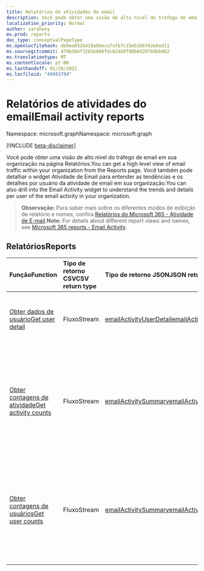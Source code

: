 ```yaml
---
title: Relatórios de atividades do email
description: Você pode obter uma visão de alto nível do tráfego de email em sua organização na página Relatórios. Você também pode detalhar o widget Atividade de Email para entender as tendências e os detalhes por usuário da atividade de email em sua organização.
localization_priority: Normal
author: sarahwxy
ms.prod: reports
doc_type: conceptualPageType
ms.openlocfilehash: db9ea032b418a6beca7afb7c15eb16b762e6ed11
ms.sourcegitcommit: 479b366f3265b666fdc024b0f90b8d29764bb4b2
ms.translationtype: MT
ms.contentlocale: pt-BR
ms.lasthandoff: 01/26/2021
ms.locfileid: "49983794"
---
```

# <a name="email-activity-reports"></a><span data-ttu-id="039d6-104">Relatórios de atividades do email</span><span class="sxs-lookup"><span data-stu-id="039d6-104">Email activity reports</span></span>

<span data-ttu-id="039d6-105">Namespace: microsoft.graph</span><span class="sxs-lookup"><span data-stu-id="039d6-105">Namespace: microsoft.graph</span></span>

[!INCLUDE [beta-disclaimer](../../includes/beta-disclaimer.md)]

<span data-ttu-id="039d6-106">Você pode obter uma visão de alto nível do tráfego de email em sua organização na página Relatórios.</span><span class="sxs-lookup"><span data-stu-id="039d6-106">You can get a high level view of email traffic within your organization from the Reports page.</span></span> <span data-ttu-id="039d6-107">Você também pode detalhar o widget Atividade de Email para entender as tendências e os detalhes por usuário da atividade de email em sua organização.</span><span class="sxs-lookup"><span data-stu-id="039d6-107">You can also drill into the Email Activity widget to understand the trends and details per user of the email activity in your organization.</span></span>

> <span data-ttu-id="039d6-108">**Observação:** Para saber mais sobre os diferentes modos de exibição de relatório e nomes, confira [Relatórios do Microsoft 365 - Atividade de E-mail](https://support.office.com/client/Email-activity-1cbe2c00-ca65-4fb9-9663-1bbfa58ebe44).</span><span class="sxs-lookup"><span data-stu-id="039d6-108">**Note:** For details about different report views and names, see [Microsoft 365 reports - Email Activity](https://support.office.com/client/Email-activity-1cbe2c00-ca65-4fb9-9663-1bbfa58ebe44).</span></span>

## <a name="reports"></a><span data-ttu-id="039d6-109">Relatórios</span><span class="sxs-lookup"><span data-stu-id="039d6-109">Reports</span></span>

| <span data-ttu-id="039d6-110">Função</span><span class="sxs-lookup"><span data-stu-id="039d6-110">Function</span></span>                                 | <span data-ttu-id="039d6-111">Tipo de retorno CSV</span><span class="sxs-lookup"><span data-stu-id="039d6-111">CSV return type</span></span> | <span data-ttu-id="039d6-112">Tipo de retorno JSON</span><span class="sxs-lookup"><span data-stu-id="039d6-112">JSON return type</span></span>                         | <span data-ttu-id="039d6-113">Descrição</span><span class="sxs-lookup"><span data-stu-id="039d6-113">Description</span></span>                              |
| :--------------------------------------- | :-------------- | :--------------------------------------- | ---------------------------------------- |
| [<span data-ttu-id="039d6-114">Obter dados de usuário</span><span class="sxs-lookup"><span data-stu-id="039d6-114">Get user detail</span></span>](../api/reportroot-getemailactivityuserdetail.md) | <span data-ttu-id="039d6-115">Fluxo</span><span class="sxs-lookup"><span data-stu-id="039d6-115">Stream</span></span>          | [<span data-ttu-id="039d6-116">emailActivityUserDetail</span><span class="sxs-lookup"><span data-stu-id="039d6-116">emailActivityUserDetail</span></span>](../resources/emailactivityuserdetail.md) | <span data-ttu-id="039d6-117">Obtenha dados sobre as atividades de email que os usuários realizaram.</span><span class="sxs-lookup"><span data-stu-id="039d6-117">Get details about email activity users have performed.</span></span> |
| [<span data-ttu-id="039d6-118">Obter contagens de atividade</span><span class="sxs-lookup"><span data-stu-id="039d6-118">Get activity counts</span></span>](../api/reportroot-getemailactivitycounts.md) | <span data-ttu-id="039d6-119">Fluxo</span><span class="sxs-lookup"><span data-stu-id="039d6-119">Stream</span></span>          | [<span data-ttu-id="039d6-120">emailActivitySummary</span><span class="sxs-lookup"><span data-stu-id="039d6-120">emailActivitySummary</span></span>](../resources/emailactivitysummary.md) | <span data-ttu-id="039d6-121">Permite que você compreenda as tendências da atividade de email (como quantos foram enviados, lidos e recebidos) em sua organização.</span><span class="sxs-lookup"><span data-stu-id="039d6-121">Enables you to understand the trends of email activity (like how many were sent, read, and received) in your organization.</span></span> |
| [<span data-ttu-id="039d6-122">Obter contagens de usuários</span><span class="sxs-lookup"><span data-stu-id="039d6-122">Get user counts</span></span>](../api/reportroot-getemailactivityusercounts.md) | <span data-ttu-id="039d6-123">Fluxo</span><span class="sxs-lookup"><span data-stu-id="039d6-123">Stream</span></span>          | [<span data-ttu-id="039d6-124">emailActivitySummary</span><span class="sxs-lookup"><span data-stu-id="039d6-124">emailActivitySummary</span></span>](../resources/emailactivitysummary.md) | <span data-ttu-id="039d6-125">Permite que você compreenda as tendências do número de usuários únicos que estão executando atividades de email, como enviar, ler e receber.</span><span class="sxs-lookup"><span data-stu-id="039d6-125">Enables you to understand trends on the number of unique users who are performing email activities like send, read, and receive.</span></span> |


